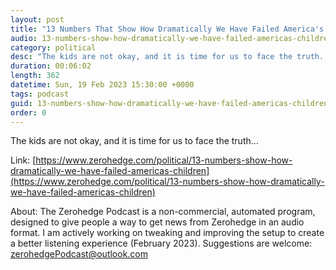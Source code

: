```yaml
---
layout: post
title: "13 Numbers That Show How Dramatically We Have Failed America's Children"
audio: 13-numbers-show-how-dramatically-we-have-failed-americas-children-0
category: political
desc: "The kids are not okay, and it is time for us to face the truth..."
duration: 00:06:02
length: 362
datetime: Sun, 19 Feb 2023 15:30:00 +0000
tags: podcast
guid: 13-numbers-show-how-dramatically-we-have-failed-americas-children-0
order: 0
---
```

The kids are not okay, and it is time for us to face the truth...

Link: [https://www.zerohedge.com/political/13-numbers-show-how-dramatically-we-have-failed-americas-children](https://www.zerohedge.com/political/13-numbers-show-how-dramatically-we-have-failed-americas-children)

About: The Zerohedge Podcast is a non-commercial, automated program, designed to give people a way to get news from Zerohedge in an audio format.  I am actively working on tweaking and improving the setup to create a better listening experience (February 2023).  Suggestions are welcome: [zerohedgePodcast@outlook.com](mailto:zerohedgePodcast@outlook.com)